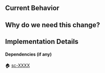 ## Current Behavior



## Why do we need this change?



## Implementation Details



#### Dependencies (if any)


:house: [sc-XXXX](https://app.shortcut.com/movableink/story/XXXX)
